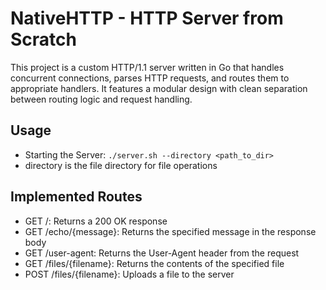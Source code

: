 # NativeHTTP - HTTP Server from Scratch

This project is a custom HTTP/1.1 server written in Go that handles concurrent connections, parses HTTP requests, and routes them to appropriate handlers. It features a modular design with clean separation between routing logic and request handling.

## Usage
- Starting the Server: ```./server.sh --directory <path_to_dir>```
- directory is the file directory for file operations

## Implemented Routes
- GET /: Returns a 200 OK response
- GET /echo/{message}: Returns the specified message in the response body
- GET /user-agent: Returns the User-Agent header from the request
- GET /files/{filename}: Returns the contents of the specified file
- POST /files/{filename}: Uploads a file to the server
